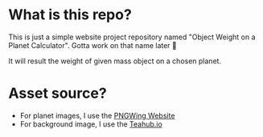 # What is this repo?

This is just a simple website project repository named "Object Weight on a Planet Calculator". Gotta work on that name later 🤔

It will result the weight of given mass object on a chosen planet.

# Asset source?

- For planet images, I use the [PNGWing Website](www.pngwing.com)
- For background image, I use the [Teahub.io](https://www.teahub.io/viewwp/ihoTRiw_beautiful-colourful-galaxy-for-1920-x-1080-hdtv/)
